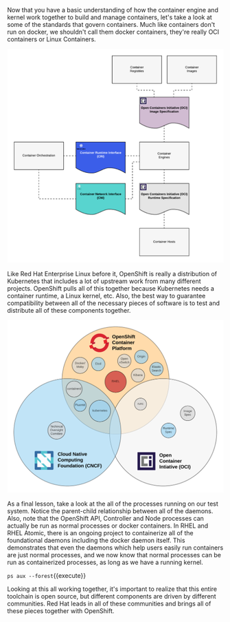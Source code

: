 Now that you have a basic understanding of how the container engine and kernel work together to build and manage containers, let's take a look at some of the standards that govern containers. Much like containers don't run on docker, we shouldn't call them docker containers, they're really OCI containers or Linux Containers. 

![Container Libraries](../../assets/subsystems/container-internals-lab-2-0-part-1/02-basic-standards.png)

Like Red Hat Enterprise Linux before it, OpenShift is really a distribution of Kubernetes that includes a lot of upstream work from many different projects. OpenShift pulls all of this together because Kubernetes needs a container runtime, a Linux kernel, etc. Also, the best way to guarantee compatibility between all of the necessary pieces of software is to test and distribute all of these components together.

![Container Libraries](../../assets/subsystems/container-internals-lab-2-0-part-1/02-community-landscape.png)


As a final lesson, take a look at the all of the processes running on our test system. Notice the parent-child relationship between all of the daemons. Also, note that the OpenShift API, Controller and Node processes can actually be run as normal processes or docker containers. In RHEL and RHEL Atomic, there is an ongoing project to containerize all of the foundational daemons including the docker daemon itself. This demonstrates that even the daemons which help users easily run containers are just normal processes, and we now know that normal processes can be run as containerized processes, as long as we have a running kernel.

``ps aux --forest``{{execute}}

Looking at this all working together, it's important to realize that this entire toolchain is open source, but different components are driven by different communities. Red Hat leads in all of these communities and brings all of these pieces together with OpenShift.
